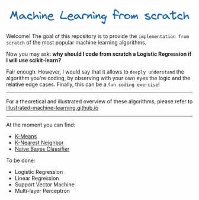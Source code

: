 
<p align="center">
    <img src="./banner.png" alt="Banner">
</p>

Welcome! The goal of this repository is to provide the `implementation from scratch` of the most popular machine learning algorithms.

Now you may ask: **why should I code from scratch a Logistic Regression if I will use scikit-learn?**

Fair enough. However, I would say that it allows to `deeply understand` the algorithm you're coding, by observing with your own eyes the logic and the relative edge cases. Finally, this can be a `fun coding exercise`!  

---
For a theoretical and illustrated overview of these algorithms, please refer to [illustrated-machine-learning.github.io](https://illustrated-machine-learning.github.io/)

---

At the moment you can find:
* [K-Means](kmeans/)
* [K-Nearest Neighbor](knn/)
* [Naive Bayes Classifier](naive-bayes/)

To be done:
* Logistic Regression
* Linear Regression
* Support Vector Machine
* Multi-layer Perceptron

